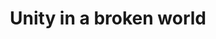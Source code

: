 ---
pid: llg87
title: Unity in a broken world
location_transcription: I'm not familiar with locations in Philly - just somewhere
  easy to put it
coordinates: "[-75.204554566865, 40.054621461959]"
zipcode: '19038'
gen_neighborhood: 
neighborhood: Glenside
outside_phl: 'Glenside PA '
age: '16'
age_range: 13-19
instagram: 
image_file_name: llg_87.jpg
proposal_transcription: |-
  Sphere with crack or divided into pieces with Earth painted on it & people holding hands around it.

  Broken heart with person sewing it together

  peace sign

  crayons of all different colors, sizes & conditions put in circle
topic: Globalism,Politics,Unity,Uplifting,Violence,Love,Race Ethnicity
topic_summary: 0, 0, 0, 0, 0, 0, 0
type: Conceptual,Sculpture Statue
keywords_other: peace, heart, peace sign, circle, holding hands, hands, earth, globe,
  world, broken heart
credit: Genevieve Pax
image_labels: 
twitter: 
facebook: 
permalink: "/monuments/llg87/"
layout: item-page
---